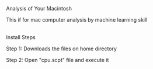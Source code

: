 <h>Analysis of Your Macintosh</h>
<p>This if for mac computer analysis by machine learning skill</p>
<br/>
<h>Install Steps</h>
<p>Step 1: Downloads the files on home directory<p>
<p>Step 2: Open "cpu.scpt" file and execute it</p>